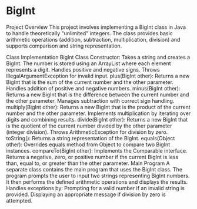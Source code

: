 # BigInt
Project Overview
This project involves implementing a BigInt class in Java to handle theoretically "unlimited" integers. The class provides basic arithmetic operations (addition, subtraction, multiplication, division) and supports comparison and string representation.

Class Implementation
BigInt Class
Constructor: Takes a string and creates a BigInt. The number is stored using an ArrayList where each element represents a digit. Handles positive and negative signs. Throws IllegalArgumentException for invalid input.
plus(BigInt other): Returns a new BigInt that is the sum of the current number and the other parameter. Handles addition of positive and negative numbers.
minus(BigInt other): Returns a new BigInt that is the difference between the current number and the other parameter. Manages subtraction with correct sign handling.
multiply(BigInt other): Returns a new BigInt that is the product of the current number and the other parameter. Implements multiplication by iterating over digits and combining results.
divide(BigInt other): Returns a new BigInt that is the quotient of the current number divided by the other parameter (integer division). Throws ArithmeticException for division by zero.
toString(): Returns a string representation of the BigInt.
equals(Object other): Overrides equals method from Object to compare two BigInt instances.
compareTo(BigInt other): Implements the Comparable interface. Returns a negative, zero, or positive number if the current BigInt is less than, equal to, or greater than the other parameter.
Main Program
A separate class contains the main program that uses the BigInt class.
The program prompts the user to input two strings representing BigInt numbers.
It then performs the defined arithmetic operations and displays the results.
Handles exceptions by:
Prompting for a valid number if an invalid string is provided.
Displaying an appropriate message if division by zero is attempted.

